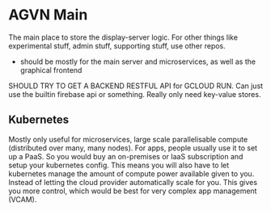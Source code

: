 # AGVN Main

The main place to store the display-server logic. For other things like experimental stuff, admin stuff, supporting stuff, use other repos.

- should be mostly for the main server and microservices, as well as the graphical frontend

SHOULD TRY TO GET A BACKEND RESTFUL API for GCLOUD RUN. Can just use the builtin firebase api or something. Really only need key-value stores.

## Kubernetes

Mostly only useful for microservices, large scale parallelisable compute (distributed over many, many nodes). For apps, people usually use it to set up a PaaS. So you would buy an on-premises or IaaS subscription and setup your kubernetes config. This means you will also have to let kubernetes manage the amount of compute power available given to you. Instead of letting the cloud provider automatically scale for you. This gives you more control, which would be best for very complex app management (VCAM).


